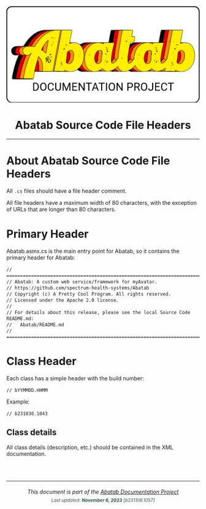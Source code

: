 <div align="center">
	<img src="_attachments/logo/abatab-documentation-project-logo.png">
	<h1>
		Abatab Source Code File Headers
	</h1>
</div>

***

# About Abatab Source Code File Headers

All `.cs` files should have a file header comment.

All file headers have a maximum width of 80 characters, with the exception of URLs that are longer than 80 characters.

# Primary Header

Abatab.asmx.cs is the main entry point for Abatab, so it contains the primary header for Abatab:

```text
// =============================================================================
// Abatab: A custom web service/framework for myAvatar.
// https://github.com/spectrum-health-systems/Abatab
// Copyright (c) A Pretty Cool Program. All rights reserved.
// Licensed under the Apache 2.0 license.
//
// For details about this release, please see the local Source Code README.md:
//   Abatab/README.md
// =============================================================================
```

# Class Header

Each class has a simple header with the build number:

```text
// bYYMMDD.HHMM
```

Example:

```text
// b231030.1043
```

## Class details

All class details (description, etc.) should be contained in the XML documentation.

<br>
<br>

***

<div align="center">
	<h6>
		This document is part of the <a href="https://spectrum-health-systems.github.io/Abatab-Documentation-Project/">Abatab Documentation Project</a>
		<br>
		<sub style="color:DarkSlateGrey;">
			Last updated: <b>November 6, 2023</b> [b231106.1057]
		</sub>
	</h6>
</div>